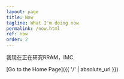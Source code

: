 ```yaml
---
layout: page
title: Now
tagline: What I'm doing now
permalink: /now.html
ref: now
order: 2
---
```


我现在正在研究RRAM，IMC

[Go to the Home Page]({{ '/' | absolute_url }})
